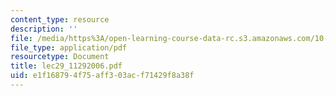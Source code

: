 ```yaml
---
content_type: resource
description: ''
file: /media/https%3A/open-learning-course-data-rc.s3.amazonaws.com/10-569-synthesis-of-polymers-fall-2006/e1f168794f75aff303acf71429f8a38f_lec29_11292006.pdf
file_type: application/pdf
resourcetype: Document
title: lec29_11292006.pdf
uid: e1f16879-4f75-aff3-03ac-f71429f8a38f
---
```

